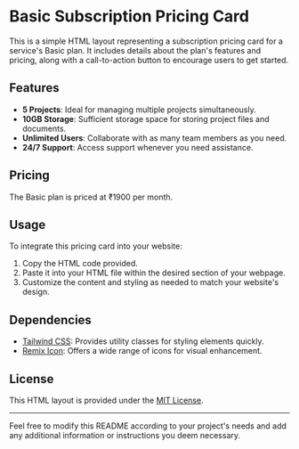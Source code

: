 # Basic Subscription Pricing Card

This is a simple HTML layout representing a subscription pricing card for a service's Basic plan. It includes details about the plan's features and pricing, along with a call-to-action button to encourage users to get started.

## Features

- **5 Projects**: Ideal for managing multiple projects simultaneously.
- **10GB Storage**: Sufficient storage space for storing project files and documents.
- **Unlimited Users**: Collaborate with as many team members as you need.
- **24/7 Support**: Access support whenever you need assistance.

## Pricing

The Basic plan is priced at ₹1900 per month.

## Usage

To integrate this pricing card into your website:
1. Copy the HTML code provided.
2. Paste it into your HTML file within the desired section of your webpage.
3. Customize the content and styling as needed to match your website's design.

## Dependencies

- [Tailwind CSS](https://tailwindcss.com/): Provides utility classes for styling elements quickly.
- [Remix Icon](https://remixicon.com/): Offers a wide range of icons for visual enhancement.

## License

This HTML layout is provided under the [MIT License](LICENSE).

---

Feel free to modify this README according to your project's needs and add any additional information or instructions you deem necessary.
